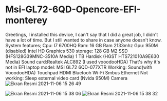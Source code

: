 # Msi-GL72-6QD-Opencore-EFI-monterey
Greetings, I installed this device, I can't say that I did a great job, I didn't have a lot of time. But I still wanted to share in case anyone doesn't know.
System features;
Cpu: I7 6700HQ
Ram: 16 GB Ram 2133mhz
Gpu: 950M (disabled) Intel HD Graphics 530 
storage: 128 GB M2 SSD (HFS128G39MNC-3510A Media)  1 TB Hardisk (HGST HTS721010A9E630 Media)
Sound card:Realtek ALC892 (I used vooodooHDA) That's why it's not in EFI
laptop model: MSI GL72 6QD-077XTR
 Working:
 Sound(with VooodooHDA)
 Touchpad
 HDMI
 Bluetooh
 Wi-Fi
 Smbus
 Ethernet
 Not working:
 Sleep 
 external video card (Nvida 950M)
 Camera
 ![Ekran Resmi 2021-11-06 15 26 49](https://user-images.githubusercontent.com/79666042/140609896-16e511ea-beec-4287-a23c-e542fd5254b1.png)
 
![Ekran Resmi 2021-11-06 15 38 06](https://user-images.githubusercontent.com/79666042/140609927-59cd779a-fa5d-455b-b433-c7b55b0f4d22.png)
![Ekran Resmi 2021-11-06 15 38 32](https://user-images.githubusercontent.com/79666042/140609944-a5eec93d-0bfa-4f78-9070-3aed5256c9c1.png)
